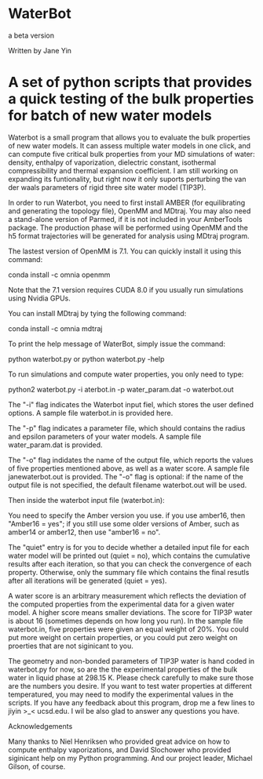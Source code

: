 # WaterBot 
a beta version 

Written by Jane Yin
# A set of python scripts that provides a quick testing of the bulk properties for batch of new water models


Waterbot is a small program that allows you to evaluate the bulk properties of new water models. It can assess multiple water models 
in one click, and can compute five critical bulk properties from your MD simulations of water: density, enthalpy of vaporization, dielectric 
constant, isothermal compressibility and thermal expansion coefficient. I am still working on expanding its funtionality, but right now it 
only suports perturbing the van der waals parameters of rigid three site water model (TIP3P).

In order to run Waterbot, you need to first install AMBER (for equilibrating and generating the topology file), OpenMM and MDtraj. 
You may also need a stand-alone version of Parmed, if it is not included in your AmberTools package. The production phase will be performed
using OpenMM and the h5 format trajectories will be generated for analysis using MDtraj program.

The lastest version of OpenMM is 7.1. You can quickly install it using this command:

conda install -c omnia openmm

Note that the 7.1 version requires CUDA 8.0 if you usually run simulations using Nvidia GPUs.

You can install MDtraj by tying the following command:

conda install -c omnia mdtraj



To print the help message of WaterBot, simply issue the command:

python waterbot.py  or python waterbot.py -help
   
To run simulations and compute water properties, you only need to type:

python2 waterbot.py  -i aterbot.in    -p water_param.dat   -o waterbot.out

The "-i" flag indicates the Waterbot input fiel, which stores the user defined options. A sample file waterbot.in is provided here.

The "-p" flag indicates a parameter file, which should contains the radius and epsilon parameters of your water models.
A sample file water_param.dat is provided.

The "-o" flag indidates the name of the output file, which reports the values of five properties mentioned above, as well as a water score.
A sample file janewaterbot.out is provided. The "-o" flag is optional: if the name of the output file is not specified, the default filename
waterbot.out will be used.

Then inside the waterbot input file (waterbot.in):

You need to specify the Amber version you use. if you use amber16, then "Amber16 = yes"; if you still use some older versions of Amber,
such as amber14 or amber12, then use "amber16 = no".

The "quiet" entry is for you to decide whether a detailed input file for each water model will be printed out (quiet = no), which contains
the cumulative results after each iteration, so that you can check the convergence of each property. Otherwise, only the summary file
which contains the final resutls after all iterations will be generated (quiet = yes).

A water score is an arbitrary measurement which reflects the deviation of the computed properties from the experimental data 
for a given water model. A higher score means smaller deviations. The score for TIP3P water is about 16 (sometimes depends on how long
you run). In the sample file waterbot.in, five properties were given an equal weight of 20%. You could put more weight on certain 
properties, or you could put zero weight on proerties that are not siginicant to you.

The geometry and non-bonded parameters of TIP3P water is hand coded in waterbot.py for now, so are the the experimental properties 
of the bulk water in liquid phase at 298.15 K. Please check carefully to make sure those are the numbers you desire. If you want to 
test water properties at different temperatured, you may need to modify the experimental values in the scripts.
If you have any feedback about this program, drop me a few lines to jiyin >_< ucsd.edu. I wil be also glad to answer any questions you have.

Acknowledgements

Many thanks to Niel Henriksen who provided great advice on how to compute enthalpy vaporizations, and David Slochower who provided siginicant help on my Python programming. And our project leader, Michael Gilson, of course. 

